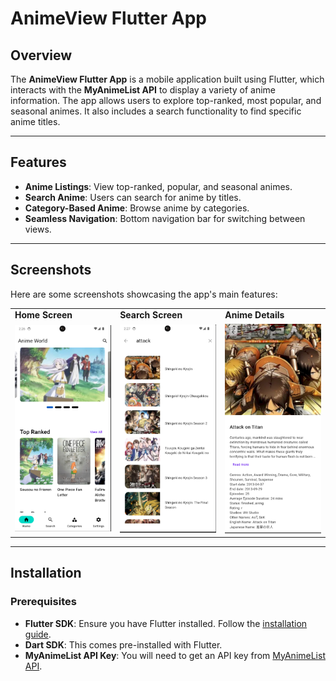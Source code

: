 # AnimeView Flutter App

## Overview
The **AnimeView Flutter App** is a mobile application built using Flutter, which interacts with the **MyAnimeList API** to display a variety of anime information. The app allows users to explore top-ranked, most popular, and seasonal animes. It also includes a search functionality to find specific anime titles.

---

## Features
- **Anime Listings**: View top-ranked, popular, and seasonal animes.
- **Search Anime**: Users can search for anime by titles.
- **Category-Based Anime**: Browse anime by categories.
- **Seamless Navigation**: Bottom navigation bar for switching between views.

---

## Screenshots

Here are some screenshots showcasing the app's main features:

<table>
  <tr>
    <td><strong>Home Screen</strong></td>
    <td><strong>Search Screen</strong></td>
    <td><strong>Anime Details</strong></td>
  </tr>
  <tr>
    <td><img src="home_screen.png" alt="Home Screen" width="250"/></td>
    <td><img src="search_screen.png" alt="Search Screen" width="250"/></td>
    <td><img src="anime_details.png" alt="Anime Details" width="250"/></td>
  </tr>
</table>


---

## Installation

### Prerequisites
- **Flutter SDK**: Ensure you have Flutter installed. Follow the [installation guide](https://flutter.dev/docs/get-started/install).
- **Dart SDK**: This comes pre-installed with Flutter.
- **MyAnimeList API Key**: You will need to get an API key from [MyAnimeList API](https://myanimelist.net/apiconfig).


